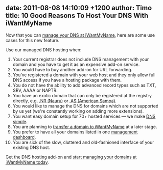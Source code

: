 date: 2011-08-08 14:10:09 +1200
author: Timo
title: 10 Good Reasons To Host Your DNS With iWantMyName
----

Now that you can [manage your DNS at iWantMyName](https://iwantmyname.com/dns), here are some use cases for this new feature.

Use our managed DNS hosting when:

1. Your current registrar does not include DNS management with your domain and you have to get it as an expensive add-on service.
2. You would have to buy another add-on for URL forwarding.
3. You've registered a domain with your web host and they only allow full DNS access if you have a hosting package with them. 
4. You do not have the ability to add advanced record types such as TXT, SRV, AAAA or NAPTR. 
5. You have an exotic domain that can only be registered at the registry directly, e.g. [.NR (Nauru)](http://www.cenpac.net.nr/dns/) or [.AS (American Samoa)](http://www.nic.as/).
6. You would like to manage the DNS for domains which are not supported by us yet (we're constantly working on adding more extensions).
7. You want easy domain setup for 70+ hosted services &mdash; we make [DNS simple](https://iwantmyname.com/dns).
8. You are planning to [transfer a domain to iWantMyName](https://iwantmyname.com/domains/domain-transfer) at a later stage.
9. You prefer to have all your domains listed in one [management dashboard](https://iwantmyname.com/signin).
10. You are sick of the slow, cluttered and old-fashioned interface of your existing DNS host.

Get the DNS hosting add-on and [start managing your domains at iWantMyName today](https://iwantmyname.com/dns).
